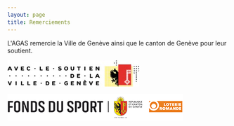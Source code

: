 ```yaml
---
layout: page
title: Remerciements
---
```


L'AGAS remercie la Ville de Genève ainsi que le canton de Genève pour leur soutient.

![Soutien Ville de Genève](/assets/img/SoutienVilleDeGE.jpg "Soutien Ville de Genève")

[![Fonds du Sport](/assets/img/FDS_petit.png)](https://fondsdusport.ch/accueil/)
